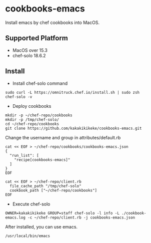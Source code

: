 # cookbooks-emacs
Install emacs by chef cookbooks into MacOS.

## Supported Platform
* MacOS over 15.3
* chef-solo 18.6.2

## Install
* Install chef-solo command

```
sudo curl -L https://omnitruck.chef.io/install.sh | sudo zsh
chef-solo -v
```

* Deploy cookbooks

```
mkdir -p ~/chef-repo/cookbooks
mkdir -p /tmp/chef-solo/
cd ~/chef-repo/cookbooks
git clone https://github.com/kakakikikeke/cookbooks-emacs.git
```

Change the username and group in attributes/default.rb

```
cat << EOF > ~/chef-repo/cookbooks/cookbooks-emacs.json
{
  "run_list": [
    "recipe[cookbooks-emacs]"
  ]
}
EOF
```

```
cat << EOF > ~/chef-repo/client.rb
  file_cache_path "/tmp/chef-solo"
  cookbook_path ["~/chef-repo/cookbooks"]
EOF
```

* Execute chef-solo

```
OWNER=kakakikikeke GROUP=staff chef-solo -l info -L ./cookbook-emacs.log -c ~/chef-repo/client.rb -j cookbooks-emacs.json
```

After installed, you can use emacs.

```
/usr/local/bin/emacs
```
